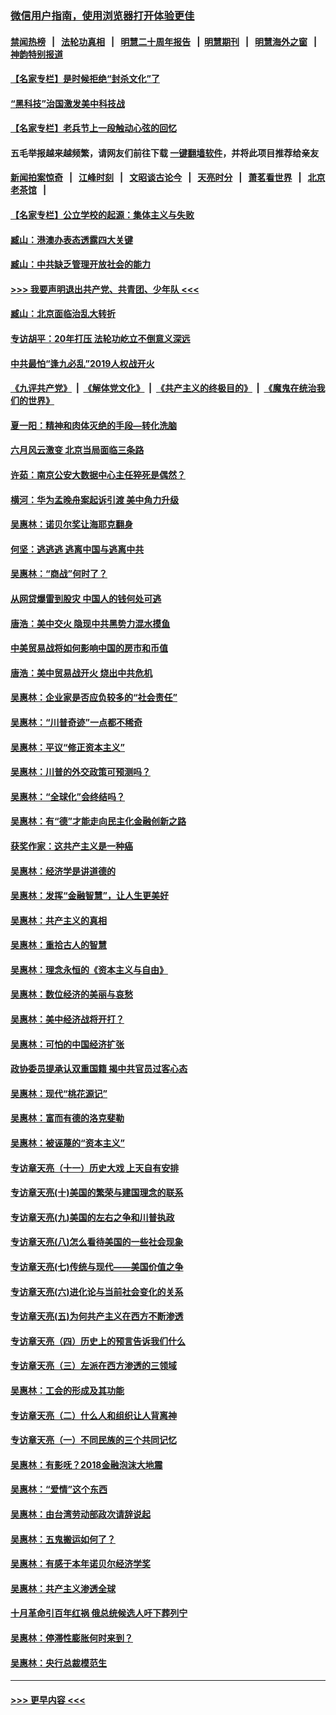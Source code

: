 ### [微信用户指南，使用浏览器打开体验更佳](https://github.com/gfw-breaker/banned-news1/blob/master/indexes/wechat-guide.md?t=0)
#### [禁闻热榜](热点新闻.md?t=0)  &nbsp;&nbsp;|&nbsp;&nbsp; [法轮功真相](https://github.com/gfw-breaker/truth/blob/master/README.md?t=0) &nbsp;&nbsp;|&nbsp;&nbsp; [明慧二十周年报告](https://github.com/gfw-breaker/mh-reports/blob/master/README.md?t=0) &nbsp;&nbsp;|&nbsp;&nbsp;[明慧期刊](https://github.com/gfw-breaker/mh-qikan) &nbsp;&nbsp;|&nbsp;&nbsp; [明慧海外之窗](https://github.com/gfw-breaker/mh-news/blob/master/README.md?t=0) &nbsp;&nbsp;|&nbsp;&nbsp; [神韵特别报道](https://github.com/gfw-breaker/mh-news/blob/master/shenyun.md?t=0)
#### [【名家专栏】是时候拒绝“封杀文化”了](../pages/nsc423/n11814093.md?t=02142011) 
#### [“黑科技”治国激发美中科技战](../pages/nsc423/n11638056.md?t=02142011) 
#### [【名家专栏】老兵节上一段触动心弦的回忆](../pages/nsc423/n11646016.md?t=02142011) 
#### 五毛举报越来越频繁，请网友们前往下载 [一键翻墙软件](https://github.com/gfw-breaker/ssr-accounts)，并将此项目推荐给亲友
#### [新闻拍案惊奇](https://github.com/gfw-breaker/banned-news1/blob/master/pages/link4.md) &nbsp;&nbsp;|&nbsp;&nbsp; [江峰时刻](https://github.com/gfw-breaker/banned-news1/blob/master/pages/link4.md) &nbsp;&nbsp;|&nbsp;&nbsp; [文昭谈古论今](https://github.com/gfw-breaker/banned-news1/blob/master/pages/link4.md) &nbsp;&nbsp;|&nbsp;&nbsp; [天亮时分](https://github.com/gfw-breaker/banned-news1/blob/master/pages/link4.md) &nbsp;&nbsp;|&nbsp;&nbsp; [萧茗看世界](https://github.com/gfw-breaker/banned-news1/blob/master/pages/link4.md) &nbsp;&nbsp;|&nbsp;&nbsp; [北京老茶馆](https://github.com/gfw-breaker/banned-news1/blob/master/pages/link4.md) &nbsp;&nbsp;|&nbsp;&nbsp; 
#### [【名家专栏】公立学校的起源：集体主义与失败](../pages/nsc423/n11601833.md?t=02142011) 
#### [臧山：港澳办表态透露四大关键](../pages/nsc423/n11421628.md?t=02142011) 
#### [臧山：中共缺乏管理开放社会的能力](../pages/nsc423/n11407457.md?t=02142011) 
#### [>>> 我要声明退出共产党、共青团、少年队 <<<](https://github.com/begood0513/goodnews/blob/master/quit/letter.md) 
#### [臧山：北京面临治乱大转折](../pages/nsc423/n11406895.md?t=02142011) 
#### [专访胡平：20年打压 法轮功屹立不倒意义深远](../pages/nsc423/n11398800.md?t=02142011) 
#### [中共最怕“逢九必乱”2019人权战开火](../pages/nsc423/n11385248.md?t=02142011) 
#### [《九评共产党》](https://github.com/begood0513/9ping.md/blob/master/README.md) &nbsp;|&nbsp; [《解体党文化》](../../../../jtdwh.md/blob/master/README.md)  &nbsp;|&nbsp; [《共产主义的终极目的》](../../../../gczydzjmd.md/blob/master/README.md) &nbsp;|&nbsp; [《魔鬼在统治我们的世界》](../../../../mgztzwmdsj.md/blob/master/README.md) 
#### [夏一阳：精神和肉体灭绝的手段—转化洗脑](../pages/nsc423/n11368250.md?t=02142011) 
#### [六月风云激变 北京当局面临三条路](../pages/nsc423/n11313668.md?t=02142011) 
#### [许茹：南京公安大数据中心主任猝死是偶然？](../pages/nsc423/n11064744.md?t=02142011) 
#### [横河：华为孟晚舟案起诉引渡 美中角力升级](../pages/nsc423/n11027230.md?t=02142011) 
#### [吴惠林：诺贝尔奖让海耶克翻身](../pages/nsc423/n10890049.md?t=02142011) 
#### [何坚：逃逃逃 逃离中国与逃离中共](../pages/nsc423/n10592891.md?t=02142011) 
#### [吴惠林：“商战”何时了？](../pages/nsc423/n10573558.md?t=02142011) 
#### [从网贷爆雷到股灾 中国人的钱何处可逃](../pages/nsc423/n10572800.md?t=02142011) 
#### [唐浩：美中交火 隐现中共黑势力混水摸鱼](../pages/nsc423/n10544040.md?t=02142011) 
#### [中美贸易战将如何影响中国的房市和币值](../pages/nsc423/n10543697.md?t=02142011) 
#### [唐浩：美中贸易战开火 烧出中共危机](../pages/nsc423/n10540126.md?t=02142011) 
#### [吴惠林：企业家是否应负较多的“社会责任”](../pages/nsc423/n10535022.md?t=02142011) 
#### [吴惠林：“川普奇迹”一点都不稀奇](../pages/nsc423/n10512808.md?t=02142011) 
#### [吴惠林：平议“修正资本主义”](../pages/nsc423/n10495724.md?t=02142011) 
#### [吴惠林：川普的外交政策可预测吗？](../pages/nsc423/n10462387.md?t=02142011) 
#### [吴惠林：“全球化”会终结吗？](../pages/nsc423/n10452838.md?t=02142011) 
#### [吴惠林：有“德”才能走向民主化金融创新之路](../pages/nsc423/n10432292.md?t=02142011) 
#### [获奖作家：这共产主义是一种癌](../pages/nsc423/n10431541.md?t=02142011) 
#### [吴惠林：经济学是讲道德的](../pages/nsc423/n10398014.md?t=02142011) 
#### [吴惠林：发挥“金融智慧”，让人生更美好](../pages/nsc423/n10375019.md?t=02142011) 
#### [吴惠林：共产主义的真相](../pages/nsc423/n10351394.md?t=02142011) 
#### [吴惠林：重拾古人的智慧](../pages/nsc423/n10337691.md?t=02142011) 
#### [吴惠林：理念永恒的《资本主义与自由》](../pages/nsc423/n10316274.md?t=02142011) 
#### [吴惠林：数位经济的美丽与哀愁](../pages/nsc423/n10292946.md?t=02142011) 
#### [吴惠林：美中经济战将开打？](../pages/nsc423/n10258825.md?t=02142011) 
#### [吴惠林：可怕的中国经济扩张](../pages/nsc423/n10219147.md?t=02142011) 
#### [政协委员提承认双重国籍 揭中共官员过客心态](../pages/nsc423/n10208809.md?t=02142011) 
#### [吴惠林：现代“桃花源记”](../pages/nsc423/n10185234.md?t=02142011) 
#### [吴惠林：富而有德的洛克斐勒](../pages/nsc423/n10142264.md?t=02142011) 
#### [吴惠林：被诬蔑的“资本主义”](../pages/nsc423/n10124816.md?t=02142011) 
#### [专访章天亮（十一）历史大戏 上天自有安排](../pages/nsc423/n10094905.md?t=02142011) 
#### [专访章天亮(十)美国的繁荣与建国理念的联系](../pages/nsc423/n10094899.md?t=02142011) 
#### [专访章天亮(九)美国的左右之争和川普执政](../pages/nsc423/n10094889.md?t=02142011) 
#### [专访章天亮(八)怎么看待美国的一些社会现象](../pages/nsc423/n10094857.md?t=02142011) 
#### [专访章天亮(七)传统与现代——美国价值之争](../pages/nsc423/n10093140.md?t=02142011) 
#### [专访章天亮(六)进化论与当前社会变化的关系](../pages/nsc423/n10092036.md?t=02142011) 
#### [专访章天亮(五)为何共产主义在西方不断渗透](../pages/nsc423/n10083620.md?t=02142011) 
#### [专访章天亮（四）历史上的预言告诉我们什么](../pages/nsc423/n10083606.md?t=02142011) 
#### [专访章天亮（三）左派在西方渗透的三领域](../pages/nsc423/n10081115.md?t=02142011) 
#### [吴惠林：工会的形成及其功能](../pages/nsc423/n10080633.md?t=02142011) 
#### [专访章天亮（二）什么人和组织让人背离神](../pages/nsc423/n10076637.md?t=02142011) 
#### [专访章天亮（一）不同民族的三个共同记忆](../pages/nsc423/n10074188.md?t=02142011) 
#### [吴惠林：有影呒？2018金融泡沫大地震](../pages/nsc423/n10040534.md?t=02142011) 
#### [吴惠林：“爱情”这个东西](../pages/nsc423/n10019423.md?t=02142011) 
#### [吴惠林：由台湾劳动部政次请辞说起](../pages/nsc423/n9979679.md?t=02142011) 
#### [吴惠林：五鬼搬运如何了？](../pages/nsc423/n9925338.md?t=02142011) 
#### [吴惠林：有感于本年诺贝尔经济学奖](../pages/nsc423/n9871883.md?t=02142011) 
#### [吴惠林：共产主义渗透全球](../pages/nsc423/n9812748.md?t=02142011) 
#### [十月革命引百年红祸 俄总统候选人吁下葬列宁](../pages/nsc423/n9810182.md?t=02142011) 
#### [吴惠林：停滞性膨胀何时来到？](../pages/nsc423/n9764136.md?t=02142011) 
#### [吴惠林：央行总裁模范生](../pages/nsc423/n9728134.md?t=02142011) 

----
#### [ >>> 更早内容 <<< ](../indexes/nsc423-earlier.md)
